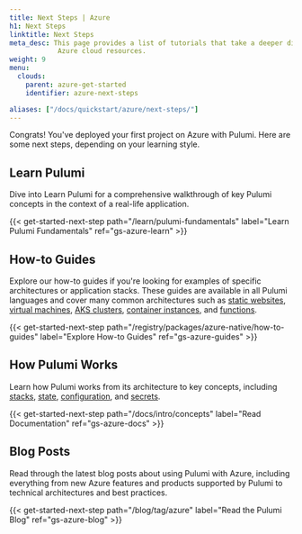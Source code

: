 ```yaml
---
title: Next Steps | Azure
h1: Next Steps
linktitle: Next Steps
meta_desc: This page provides a list of tutorials that take a deeper dive into
            Azure cloud resources.
weight: 9
menu:
  clouds:
    parent: azure-get-started
    identifier: azure-next-steps

aliases: ["/docs/quickstart/azure/next-steps/"]
---
```


Congrats! You've deployed your first project on Azure with Pulumi. Here are some next steps, depending on your learning style.

## Learn Pulumi

Dive into Learn Pulumi for a comprehensive walkthrough of key Pulumi concepts in the context of a real-life application.

{{< get-started-next-step path="/learn/pulumi-fundamentals" label="Learn Pulumi Fundamentals" ref="gs-azure-learn" >}}

## How-to Guides

Explore our how-to guides if you're looking for examples of specific architectures or application stacks. These guides are available in all Pulumi languages and cover many common architectures such as [static websites](/registry/packages/azure-native/how-to-guides/azure-ts-static-website/), [virtual machines](/registry/packages/azure-native/how-to-guides/azure-ts-webserver/), [AKS clusters](/registry/packages/azure-native/how-to-guides/azure-ts-aks/), [container instances](/registry/packages/azure-native/how-to-guides/azure-ts-aci/), and [functions](/registry/packages/azure-native/how-to-guides/azure-ts-functions/).

{{< get-started-next-step path="/registry/packages/azure-native/how-to-guides" label="Explore How-to Guides" ref="gs-azure-guides" >}}

## How Pulumi Works

Learn how Pulumi works from its architecture to key concepts, including [stacks](/docs/intro/concepts/stack/), [state](/docs/intro/concepts/state/), [configuration](/docs/intro/concepts/config/), and [secrets](/docs/intro/concepts/secrets/).

{{< get-started-next-step path="/docs/intro/concepts" label="Read Documentation" ref="gs-azure-docs" >}}

## Blog Posts

Read through the latest blog posts about using Pulumi with Azure, including everything from new Azure features and products supported by Pulumi to technical architectures and best practices.

{{< get-started-next-step path="/blog/tag/azure" label="Read the Pulumi Blog" ref="gs-azure-blog" >}}

